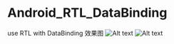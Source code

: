 # Android_RTL_DataBinding
use RTL with DataBinding
效果图
![Alt text](/Android_RTL_DataBinding/app/src/main/result1.png)
![Alt text](/Android_RTL_DataBinding/app/src/main/result2.png)

